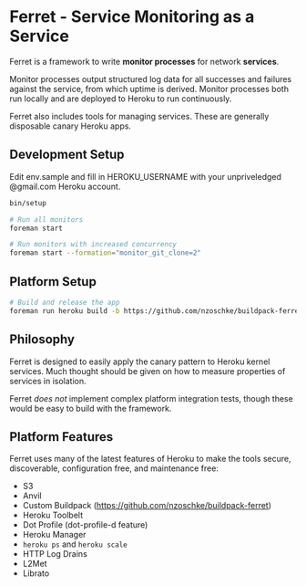 # Ferret - Service Monitoring as a Service

Ferret is a framework to write **monitor processes** for network **services**.

Monitor processes output structured log data for all successes and failures
against the service, from which uptime is derived. Monitor processes both run
locally and are deployed to Heroku to run continuously.

Ferret also includes tools for managing services. These are generally disposable
canary Heroku apps.

## Development Setup

Edit env.sample and fill in HEROKU_USERNAME with your unpriveledged @gmail.com
Heroku account.

```bash
bin/setup

# Run all monitors
foreman start

# Run monitors with increased concurrency
foreman start --formation="monitor_git_clone=2"
```

## Platform Setup

```bash
# Build and release the app
foreman run heroku build -b https://github.com/nzoschke/buildpack-ferret.git -r $APP
```

## Philosophy

Ferret is designed to easily apply the canary pattern to Heroku kernel services.
Much thought should be given on how to measure properties of services in
isolation.

Ferret *does not* implement complex platform integration tests, though these 
would be easy to build with the framework.

## Platform Features

Ferret uses many of the latest features of Heroku to make the tools secure,
discoverable, configuration free, and maintenance free:

* S3
* Anvil
* Custom Buildpack (https://github.com/nzoschke/buildpack-ferret)
* Heroku Toolbelt
* Dot Profile (dot-profile-d feature)
* Heroku Manager
* `heroku ps` and `heroku scale`
* HTTP Log Drains
* L2Met
* Librato
